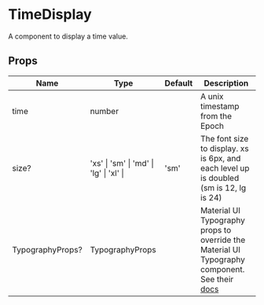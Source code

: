 # TimeDisplay

A component to display a time value.

## Props

| Name             | Type                                                        | Default | Description                                                                                                                                  |
| ---------------- | ----------------------------------------------------------- | ------- | -------------------------------------------------------------------------------------------------------------------------------------------- |
| time             | number                                                      |         | A unix timestamp from the Epoch                                                                                                              |
| size?            | 'xs' &#124; 'sm' &#124; 'md' &#124; 'lg' &#124; 'xl' &#124; | 'sm'    | The font size to display. xs is 6px, and each level up is doubled (sm is 12, lg is 24)                                                       |
| TypographyProps? | TypographyProps                                             |         | Material UI Typography props to override the Material UI Typography component. See their [docs](https://mui.com/material-ui/api/typography/) |
